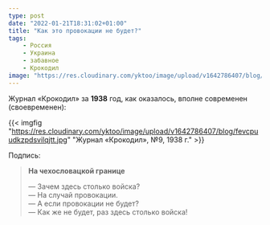 ```yaml
---
type: post
date: "2022-01-21T18:31:02+01:00"
title: "Как это провокации не будет?"
tags:
    - Россия
    - Украина
    - забавное
    - Крокодил
image: "https://res.cloudinary.com/yktoo/image/upload/v1642786407/blog/fevcpuudkzpdsvilqjtt.jpg"
---
```


Журнал «Крокодил» за **1938** год, как оказалось, вполне современен (своевременен):

<!--more-->

{{< imgfig "https://res.cloudinary.com/yktoo/image/upload/v1642786407/blog/fevcpuudkzpdsvilqjtt.jpg" "Журнал «Крокодил», №9, 1938 г." >}}

Подпись:

>**На чехословацкой границе**
>
>— Зачем здесь столько войска?\
>— На случай провокации.\
>— А если провокации не будет?\
>— Как же не будет, раз здесь столько войска!
